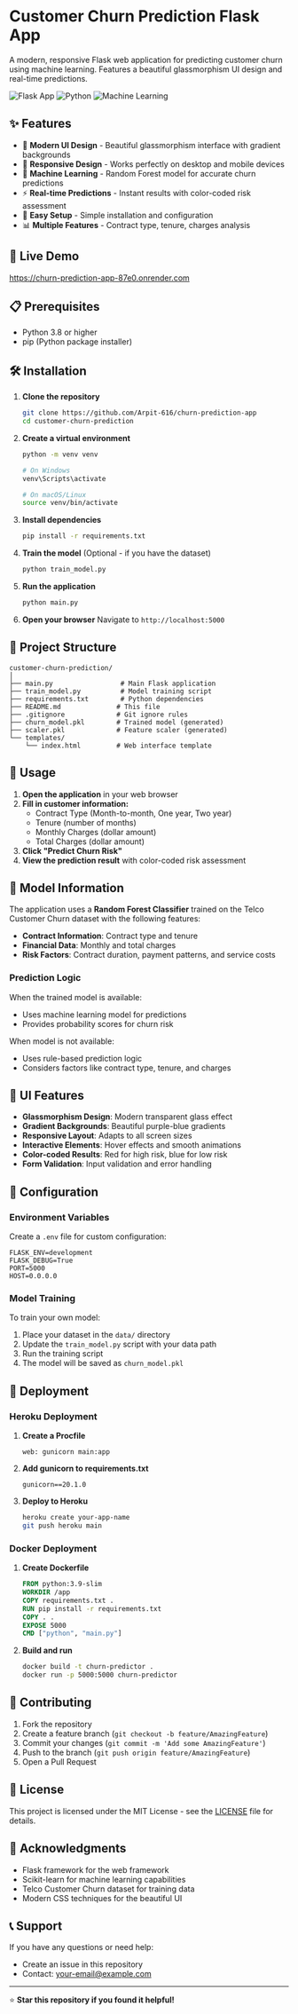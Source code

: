 # Customer Churn Prediction Flask App

A modern, responsive Flask web application for predicting customer churn using machine learning. Features a beautiful glassmorphism UI design and real-time predictions.

![Flask App](https://img.shields.io/badge/Flask-2.3.3-blue)
![Python](https://img.shields.io/badge/Python-3.8+-green)
![Machine Learning](https://img.shields.io/badge/ML-Random%20Forest-orange)

## ✨ Features

- 🎨 **Modern UI Design** - Beautiful glassmorphism interface with gradient backgrounds
- 📱 **Responsive Design** - Works perfectly on desktop and mobile devices
- 🤖 **Machine Learning** - Random Forest model for accurate churn predictions
- ⚡ **Real-time Predictions** - Instant results with color-coded risk assessment
- 🔧 **Easy Setup** - Simple installation and configuration
- 📊 **Multiple Features** - Contract type, tenure, charges analysis

## 🚀 Live Demo
https://churn-prediction-app-87e0.onrender.com

## 📋 Prerequisites

- Python 3.8 or higher
- pip (Python package installer)

## 🛠️ Installation

1. **Clone the repository**

   ```bash
   git clone https://github.com/Arpit-616/churn-prediction-app
   cd customer-churn-prediction
   ```

2. **Create a virtual environment**

   ```bash
   python -m venv venv

   # On Windows
   venv\Scripts\activate

   # On macOS/Linux
   source venv/bin/activate
   ```

3. **Install dependencies**

   ```bash
   pip install -r requirements.txt
   ```

4. **Train the model** (Optional - if you have the dataset)

   ```bash
   python train_model.py
   ```

5. **Run the application**

   ```bash
   python main.py
   ```

6. **Open your browser**
   Navigate to `http://localhost:5000`

## 📁 Project Structure

```
customer-churn-prediction/
│
├── main.py                 # Main Flask application
├── train_model.py          # Model training script
├── requirements.txt        # Python dependencies
├── README.md              # This file
├── .gitignore             # Git ignore rules
├── churn_model.pkl        # Trained model (generated)
├── scaler.pkl             # Feature scaler (generated)
└── templates/
    └── index.html         # Web interface template
```

## 🎯 Usage

1. **Open the application** in your web browser
2. **Fill in customer information:**
   - Contract Type (Month-to-month, One year, Two year)
   - Tenure (number of months)
   - Monthly Charges (dollar amount)
   - Total Charges (dollar amount)
3. **Click "Predict Churn Risk"**
4. **View the prediction result** with color-coded risk assessment

## 🔬 Model Information

The application uses a **Random Forest Classifier** trained on the Telco Customer Churn dataset with the following features:

- **Contract Information**: Contract type and tenure
- **Financial Data**: Monthly and total charges
- **Risk Factors**: Contract duration, payment patterns, and service costs

### Prediction Logic

When the trained model is available:

- Uses machine learning model for predictions
- Provides probability scores for churn risk

When model is not available:

- Uses rule-based prediction logic
- Considers factors like contract type, tenure, and charges

## 🎨 UI Features

- **Glassmorphism Design**: Modern transparent glass effect
- **Gradient Backgrounds**: Beautiful purple-blue gradients
- **Responsive Layout**: Adapts to all screen sizes
- **Interactive Elements**: Hover effects and smooth animations
- **Color-coded Results**: Red for high risk, blue for low risk
- **Form Validation**: Input validation and error handling

## 🔧 Configuration

### Environment Variables

Create a `.env` file for custom configuration:

```env
FLASK_ENV=development
FLASK_DEBUG=True
PORT=5000
HOST=0.0.0.0
```

### Model Training

To train your own model:

1. Place your dataset in the `data/` directory
2. Update the `train_model.py` script with your data path
3. Run the training script
4. The model will be saved as `churn_model.pkl`

## 🚀 Deployment

### Heroku Deployment

1. **Create a Procfile**

   ```
   web: gunicorn main:app
   ```

2. **Add gunicorn to requirements.txt**

   ```
   gunicorn==20.1.0
   ```

3. **Deploy to Heroku**
   ```bash
   heroku create your-app-name
   git push heroku main
   ```

### Docker Deployment

1. **Create Dockerfile**

   ```dockerfile
   FROM python:3.9-slim
   WORKDIR /app
   COPY requirements.txt .
   RUN pip install -r requirements.txt
   COPY . .
   EXPOSE 5000
   CMD ["python", "main.py"]
   ```

2. **Build and run**
   ```bash
   docker build -t churn-predictor .
   docker run -p 5000:5000 churn-predictor
   ```

## 🤝 Contributing

1. Fork the repository
2. Create a feature branch (`git checkout -b feature/AmazingFeature`)
3. Commit your changes (`git commit -m 'Add some AmazingFeature'`)
4. Push to the branch (`git push origin feature/AmazingFeature`)
5. Open a Pull Request

## 📝 License

This project is licensed under the MIT License - see the [LICENSE](LICENSE) file for details.

## 🙏 Acknowledgments

- Flask framework for the web framework
- Scikit-learn for machine learning capabilities
- Telco Customer Churn dataset for training data
- Modern CSS techniques for the beautiful UI

## 📞 Support

If you have any questions or need help:

- Create an issue in this repository
- Contact: your-email@example.com

---

⭐ **Star this repository if you found it helpful!**
